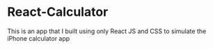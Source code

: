 # React-Calculator

This is an app that I built using only React JS and CSS to simulate the iPhone calculator app
